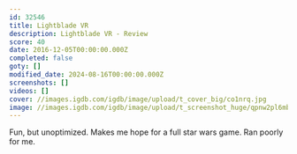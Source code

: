 ```yaml
---
id: 32546
title: Lightblade VR
description: Lightblade VR - Review
score: 40
date: 2016-12-05T00:00:00.000Z
completed: false
goty: []
modified_date: 2024-08-16T00:00:00.000Z
screenshots: []
videos: []
cover: //images.igdb.com/igdb/image/upload/t_cover_big/co1nrq.jpg
image: //images.igdb.com/igdb/image/upload/t_screenshot_huge/qpnw2pl6mbxbauipdcqw.jpg
---
```

Fun, but unoptimized. Makes me hope for a full star wars game. Ran poorly for me.